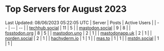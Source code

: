 # Top Servers for August 2023
Last Updated: 08/06/2023 05:22:05 UTC
| Server | Posts | Active Users |
| -- | -- | -- |
| [techhub.social](https://techhub.social/tags/PowerShell) | 11 | 5 |
| [mastodon.social](https://mastodon.social/tags/PowerShell) | 9 | 8 |
| [fosstodon.org](https://fosstodon.org/tags/PowerShell) | 8 | 5 |
| [mastodon.uno](https://mastodon.uno/tags/PowerShell) | 2 | 1 |
| [mastodonapp.uk](https://mastodonapp.uk/tags/PowerShell) | 2 | 1 |
| [norden.social](https://norden.social/tags/PowerShell) | 2 | 1 |
| [hachyderm.io](https://hachyderm.io/tags/PowerShell) | 1 | 1 |
| [mas.to](https://mas.to/tags/PowerShell) | 1 | 1 |
| [mstdn.social](https://mstdn.social/tags/PowerShell) | 1 | 1 |
